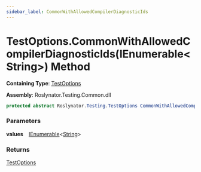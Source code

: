 ```yaml
---
sidebar_label: CommonWithAllowedCompilerDiagnosticIds
---
```


# TestOptions\.CommonWithAllowedCompilerDiagnosticIds\(IEnumerable&lt;String&gt;\) Method

**Containing Type**: [TestOptions](../index.md)

**Assembly**: Roslynator\.Testing\.Common\.dll

```csharp
protected abstract Roslynator.Testing.TestOptions CommonWithAllowedCompilerDiagnosticIds(System.Collections.Generic.IEnumerable<string> values)
```

### Parameters

**values** &ensp; [IEnumerable](https://docs.microsoft.com/en-us/dotnet/api/system.collections.generic.ienumerable-1)&lt;[String](https://docs.microsoft.com/en-us/dotnet/api/system.string)&gt;

### Returns

[TestOptions](../index.md)

